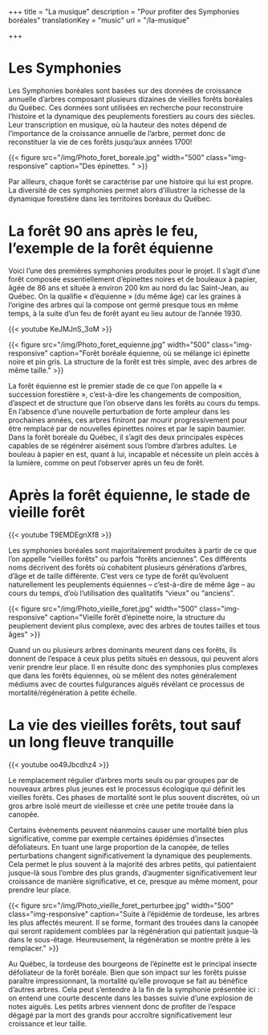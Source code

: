 +++
title = "La musique"
description =  "Pour profiter des Symphonies boréales"
translationKey = "music"
url  = "/la-musique"

+++

# Les Symphonies

Les Symphonies boréales sont basées sur des données de croissance annuelle d’arbres composant plusieurs dizaines de vieilles forêts boréales du Québec. Ces données sont utilisées en recherche pour reconstruire l’histoire et la dynamique des peuplements forestiers au cours des siècles. Leur transcription en musique, où la hauteur des notes dépend de l’importance de la croissance annuelle de l’arbre, permet donc de reconstituer la vie de ces forêts jusqu’aux années 1700!

{{< figure src="/img/Photo_foret_boreale.jpg" width="500" class="img-responsive" caption="Des épinettes. " >}}

Par ailleurs, chaque forêt se caractérise par une histoire qui lui est propre. La diversité de ces symphonies permet alors d’illustrer la richesse de la dynamique forestière dans les territoires boréaux du Québec.

# La forêt 90 ans après le feu, l’exemple de la forêt équienne

Voici l’une des premières symphonies produites pour le projet. Il s’agit d’une forêt composée essentiellement d’épinettes noires et de bouleaux à papier, âgée de 86 ans et située à environ 200 km au nord du lac Saint-Jean, au Québec. On la qualifie « d’équienne » (du même âge) car les graines à l’origine des arbres qui la compose ont germé presque tous en même temps, à la suite d’un  feu de forêt ayant eu lieu autour de l’année 1930.

<div class="row">
<div class="col-md-7">
{{< youtube KeJMJnS_3oM >}}
</div>
</div>

{{< figure src="/img/Photo_foret_equienne.jpg" width="500" class="img-responsive" caption="Forêt boréale équienne, où se mélange ici épinette noire et pin gris. La structure de la forêt est très simple, avec des arbres de même taille." >}}


La forêt équienne est le premier stade de ce que l’on appelle la « succession forestière », c’est-à-dire les changements de composition, d’aspect et de structure que l’on observe dans les forêts au cours du temps. En l’absence d’une nouvelle perturbation de forte ampleur dans les prochaines années, ces arbres finiront par mourir progressivement pour être remplacé par de nouvelles épinettes noires et par le sapin baumier. Dans la forêt boréale du Québec, il s’agit des deux principales espèces capables de se régénérer aisément sous l’ombre d’arbres adultes. Le bouleau à papier en est, quant à lui, incapable et nécessite un plein accès à la lumière, comme on peut l’observer après un feu de forêt.

# Après la forêt équienne, le stade de vieille forêt

<div class="row">
<div class="col-md-7">
{{< youtube T9EMDEgnXf8 >}}
</div>
</div>

Les symphonies boréales sont majoritairement produites à partir de ce que l’on appelle “vieilles forêts” ou parfois “forêts anciennes”. Ces différents noms décrivent des forêts où cohabitent plusieurs générations d’arbres, d’âge et de taille différente. C’est vers ce type de forêt qu’évoluent naturellement les peuplements équiennes – c’est-à-dire de même âge – au cours du temps, d’où l’utilisation des qualitatifs “vieux” ou “anciens”.



{{< figure src="/img/Photo_vieille_foret.jpg" width="500"  class="img-responsive" caption="Vieille forêt d’épinette noire, la structure du peuplement devient plus complexe, avec des arbres de toutes tailles et tous âges" >}}

Quand un ou plusieurs arbres dominants meurent dans ces forêts, ils donnent de l’espace à ceux plus petits  situés en dessous, qui peuvent alors venir prendre leur place. Il en résulte donc des symphonies plus complexes que dans les forêts équiennes, où se mêlent des notes généralement médiums avec de courtes fulgurances aiguës révélant ce processus de mortalité/régénération à petite échelle.
# La vie des vieilles forêts, tout sauf un long fleuve tranquille
<div class="row">
<div class="col-md-7">
{{< youtube oo49Jbcdhz4 >}}
</div>
</div>

Le remplacement régulier d’arbres morts seuls ou par groupes par de nouveaux arbres plus jeunes est le processus écologique qui définit les vieilles forêts. Ces phases de mortalité sont le plus souvent discrètes, où un gros arbre isolé meurt de vieillesse et crée une petite trouée dans la canopée. 

Certains évènements peuvent néanmoins causer une mortalité bien plus significative, comme  par exemple certaines épidémies d’insectes défoliateurs. En tuant une large proportion de la canopée, de telles perturbations changent significativement la dynamique des peuplements. Cela permet le plus souvent à la majorité des arbres petits, qui patientaient jusque-là sous l’ombre des plus grands, d’augmenter significativement leur croissance de manière significative, et ce, presque au même moment, pour prendre leur place.

{{< figure src="/img/Photo_vieille_foret_perturbee.jpg" width="500" class="img-responsive" caption="Suite à l’épidémie de tordeuse, les arbres les plus affectés meurent. Il se forme, formant des trouées dans la canopée qui seront rapidement comblées par la régénération qui patientait jusque-là dans le sous-étage. Heureusement, la régénération se montre prête à les remplacer." >}}


Au Québec, la tordeuse des bourgeons de l’épinette est le principal insecte défoliateur de la forêt boréale. Bien que son impact sur les forêts puisse paraître impressionnant, la mortalité qu’elle provoque se fait au bénéfice d’autres arbres. Cela peut s’entendre à la fin de la symphonie présentée ici : on entend une courte descente dans les basses suivie d’une explosion de notes aiguës. Les petits arbres viennent donc de profiter de l’espace dégagé par la mort des grands pour accroître significativement leur croissance et leur taille.
